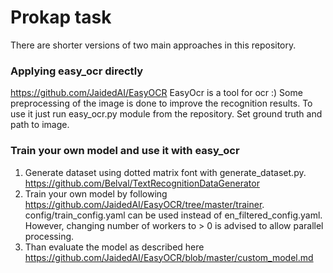 # Prokap task

There are shorter versions of two main approaches in this repository.

### Applying easy_ocr directly

https://github.com/JaidedAI/EasyOCR
EasyOcr is a tool for ocr :) Some preprocessing of the image is done to improve the recognition results. To use it just run easy_ocr.py module from the repository.
Set ground truth and path to image.

### Train your own model and use it with easy_ocr

1. Generate dataset using dotted matrix font with generate_dataset.py. https://github.com/Belval/TextRecognitionDataGenerator
2. Train your own model by following https://github.com/JaidedAI/EasyOCR/tree/master/trainer. config/train_config.yaml can be used instead of en_filtered_config.yaml.
However, changing number of workers to > 0 is advised to allow parallel processing.
3. Than evaluate the model as described here https://github.com/JaidedAI/EasyOCR/blob/master/custom_model.md
